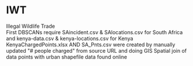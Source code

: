 # IWT
Illegal Wildlife Trade <br />
First DBSCANs require SAincident.csv & SAlocations.csv for South Africa and kenya-data.csv & kenya-locations.csv for Kenya <br />
KenyaChargedPoints.xlsx AND SA_Pnts.csv were created by manually updated "# people charged" from source URL and doing GIS Spatial join of data points with urban shapefile data found online

